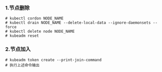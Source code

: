 ### 1.节点删除
```shell
# kubectl cordon NODE_NAME
# kubectl drain NODE_NAME --delete-local-data --ignore-daemonsets --force 
# kubectl delete node NODE_NAME
# kubeadm reset
```

### 2.节点加入
```shell
# kubeadm token create --print-join-command
# 执行上述命令输出
```